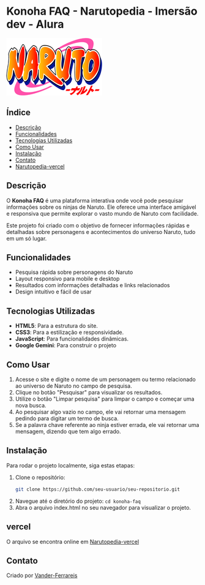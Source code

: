 # Konoha FAQ - Narutopedia - Imersão dev - Alura

![Logo do Projeto](img/logo.png)

## Índice
- [Descrição](#descrição)
- [Funcionalidades](#funcionalidades)
- [Tecnologias Utilizadas](#tecnologias-utilizadas)
- [Como Usar](#como-usar)
- [Instalação](#instalação)
- [Contato](#contato)
- [Narutopedia-vercel](#vercel)

## Descrição
O **Konoha FAQ** é uma plataforma interativa onde você pode pesquisar informações sobre os ninjas de Naruto. Ele oferece uma interface amigável e responsiva que permite explorar o vasto mundo de Naruto com facilidade.

Este projeto foi criado com o objetivo de fornecer informações rápidas e detalhadas sobre personagens e acontecimentos do universo Naruto, tudo em um só lugar.

## Funcionalidades
- Pesquisa rápida sobre personagens do Naruto
- Layout responsivo para mobile e desktop
- Resultados com informações detalhadas e links relacionados
- Design intuitivo e fácil de usar

## Tecnologias Utilizadas
- **HTML5**: Para a estrutura do site.
- **CSS3**: Para a estilização e responsividade.
- **JavaScript**: Para funcionalidades dinâmicas.
- **Google Gemini**: Para construir o projeto

## Como Usar
1. Acesse o site e digite o nome de um personagem ou termo relacionado ao universo de Naruto no campo de pesquisa.
2. Clique no botão "Pesquisar" para visualizar os resultados.
3. Utilize o botão "Limpar pesquisa" para limpar o campo e começar uma nova busca.
4. Ao pesquisar algo vazio no campo, ele vai retornar uma mensagem pedindo para digitar um termo de busca.
5. Se a palavra chave referente ao ninja estiver errada, ele vai retornar uma mensagem, dizendo que tem algo errado.

## Instalação
Para rodar o projeto localmente, siga estas etapas:

1. Clone o repositório:
   ```bash
   git clone https://github.com/seu-usuario/seu-repositorio.git
2. Navegue até o diretório do projeto:
    ```cd konoha-faq ```
3. Abra o arquivo index.html no seu navegador para visualizar o projeto.

## vercel
O arquivo se encontra online em [Narutopedia-vercel](https://narutopedia-azure.vercel.app/)

## Contato
Criado por [Vander-Ferrareis](https://linkedin.com/in/vanderferrareis/) 
